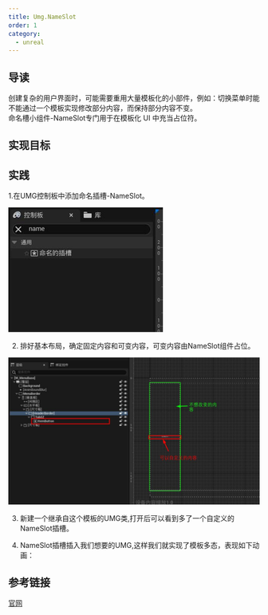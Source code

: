```yaml
---
title: Umg.NameSlot 
order: 1
category:
  - unreal
---
```

## 导读
<chatmessage avatar="../../assets/emoji/blzt.png" :avatarWidth="40">
创建复杂的用户界面时，可能需要重用大量模板化的小部件，例如：切换菜单时能不能通过一个模板实现修改部分内容，而保持部分内容不变。<br>
命名槽小组件-NameSlot专门用于在模板化 UI 中充当占位符。
</chatmessage>

## 实现目标

<gifwithbutton src="../../assets/unrealgif/demonameslot.gif"/>


## 实践

1.在UMG控制板中添加命名插槽-NameSlot。

![](..%2Fassets%2FNameSlot.jpg)

2. 排好基本布局，确定固定内容和可变内容，可变内容由NameSlot组件占位。

![](..%2Fassets%2Fnameslotroot.jpg)

3. 新建一个继承自这个模板的UMG类,打开后可以看到多了一个自定义的NameSlot插槽。

<gifwithbutton src="../../assets/unrealgif/newslotchild.gif"/>

4. NameSlot插槽插入我们想要的UMG,这样我们就实现了模板多态，表现如下动画：

<gifwithbutton src="../../assets/unrealgif/nameslot.gif"/>

## 参考链接

[官网](https://docs.unrealengine.com/4.27/zh-CN/InteractiveExperiences/UMG/UserGuide/WidgetTypeReference/NamedSlot/)
